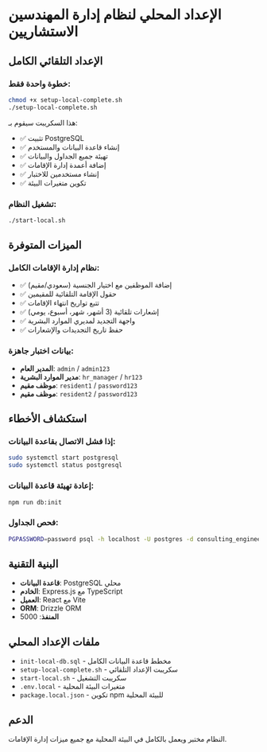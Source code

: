 # الإعداد المحلي لنظام إدارة المهندسين الاستشاريين

## الإعداد التلقائي الكامل

### خطوة واحدة فقط:
```bash
chmod +x setup-local-complete.sh
./setup-local-complete.sh
```

هذا السكريبت سيقوم بـ:
- ✅ تثبيت PostgreSQL
- ✅ إنشاء قاعدة البيانات والمستخدم
- ✅ تهيئة جميع الجداول والبيانات
- ✅ إضافة أعمدة إدارة الإقامات
- ✅ إنشاء مستخدمين للاختبار
- ✅ تكوين متغيرات البيئة

### تشغيل النظام:
```bash
./start-local.sh
```

## الميزات المتوفرة

### نظام إدارة الإقامات الكامل:
- ✅ إضافة الموظفين مع اختيار الجنسية (سعودي/مقيم)
- ✅ حقول الإقامة التلقائية للمقيمين
- ✅ تتبع تواريخ انتهاء الإقامات
- ✅ إشعارات تلقائية (3 أشهر، شهر، أسبوع، يومي)
- ✅ واجهة التجديد لمديري الموارد البشرية
- ✅ حفظ تاريخ التجديدات والإشعارات

### بيانات اختبار جاهزة:
- **المدير العام**: `admin` / `admin123`
- **مدير الموارد البشرية**: `hr_manager` / `hr123`
- **موظف مقيم**: `resident1` / `password123`
- **موظف مقيم**: `resident2` / `password123`

## استكشاف الأخطاء

### إذا فشل الاتصال بقاعدة البيانات:
```bash
sudo systemctl start postgresql
sudo systemctl status postgresql
```

### إعادة تهيئة قاعدة البيانات:
```bash
npm run db:init
```

### فحص الجداول:
```bash
PGPASSWORD=password psql -h localhost -U postgres -d consulting_engineers -c "\dt"
```

## البنية التقنية

- **قاعدة البيانات**: PostgreSQL محلي
- **الخادم**: Express.js مع TypeScript  
- **العميل**: React مع Vite
- **ORM**: Drizzle ORM
- **المنفذ**: 5000

## ملفات الإعداد المحلي

- `init-local-db.sql` - مخطط قاعدة البيانات الكامل
- `setup-local-complete.sh` - سكريبت الإعداد التلقائي
- `start-local.sh` - سكريبت التشغيل
- `.env.local` - متغيرات البيئة المحلية
- `package.local.json` - تكوين npm للبيئة المحلية

## الدعم

النظام مختبر ويعمل بالكامل في البيئة المحلية مع جميع ميزات إدارة الإقامات.